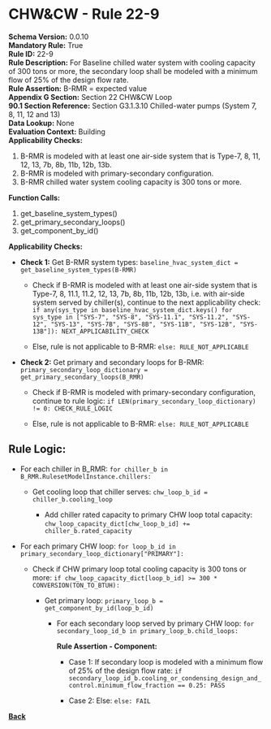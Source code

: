 
# CHW&CW - Rule 22-9  

**Schema Version:** 0.0.10  
**Mandatory Rule:** True  
**Rule ID:** 22-9  
**Rule Description:** For Baseline chilled water system with cooling capacity of 300 tons or more, the secondary loop shall be modeled with a minimum flow of 25% of the design flow rate.  
**Rule Assertion:** B-RMR = expected value  
**Appendix G Section:** Section 22 CHW&CW Loop  
**90.1 Section Reference:** Section G3.1.3.10 Chilled-water pumps (System 7, 8, 11, 12 and 13)  
**Data Lookup:** None  
**Evaluation Context:** Building  
**Applicability Checks:**  

1. B-RMR is modeled with at least one air-side system that is Type-7, 8, 11, 12, 13, 7b, 8b, 11b, 12b, 13b.
2. B-RMR is modeled with primary-secondary configuration.
3. B-RMR chilled water system cooling capacity is 300 tons or more.

**Function Calls:**  

1. get_baseline_system_types()
2. get_primary_secondary_loops()
3. get_component_by_id()

**Applicability Checks:**  

- **Check 1:** Get B-RMR system types: `baseline_hvac_system_dict = get_baseline_system_types(B-RMR)`

  - Check if B-RMR is modeled with at least one air-side system that is Type-7, 8, 11.1, 11.2, 12, 13, 7b, 8b, 11b, 12b, 13b, i.e. with air-side system served by chiller(s), continue to the next applicability check: `if any(sys_type in baseline_hvac_system_dict.keys() for sys_type in ["SYS-7", "SYS-8", "SYS-11.1", "SYS-11.2", "SYS-12", "SYS-13", "SYS-7B", "SYS-8B", "SYS-11B", "SYS-12B", "SYS-13B"]): NEXT_APPLICABILITY_CHECK`

  - Else, rule is not applicable to B-RMR: `else: RULE_NOT_APPLICABLE`

- **Check 2:** Get primary and secondary loops for B-RMR: `primary_secondary_loop_dictionary = get_primary_secondary_loops(B_RMR)`

  - Check if B-RMR is modeled with primary-secondary configuration, continue to rule logic: `if LEN(primary_secondary_loop_dictionary) != 0: CHECK_RULE_LOGIC`

  - Else, rule is not applicable to B-RMR: `else: RULE_NOT_APPLICABLE`

## Rule Logic:  

- For each chiller in B_RMR: `for chiller_b in B_RMR.RulesetModelInstance.chillers:`

  - Get cooling loop that chiller serves: `chw_loop_b_id = chiller_b.cooling_loop`

    - Add chiller rated capacity to primary CHW loop total capacity: `chw_loop_capacity_dict[chw_loop_b_id] += chiller_b.rated_capacity`

- For each primary CHW loop: `for loop_b_id in primary_secondary_loop_dictionary["PRIMARY"]:`

  - Check if CHW primary loop total cooling capacity is 300 tons or more: `if chw_loop_capacity_dict[loop_b_id] >= 300 * CONVERSION(TON_TO_BTUH):`

    - Get primary loop: `primary_loop_b = get_component_by_id(loop_b_id)`

      - For each secondary loop served by primary CHW loop: `for secondary_loop_id_b in primary_loop_b.child_loops:`

        **Rule Assertion - Component:**

        - Case 1: If secondary loop is modeled with a minimum flow of 25% of the design flow rate: `if secondary_loop_id_b.cooling_or_condensing_design_and_control.minimum_flow_fraction == 0.25: PASS`

        - Case 2: Else: `else: FAIL`

**[Back](../_toc.md)**
